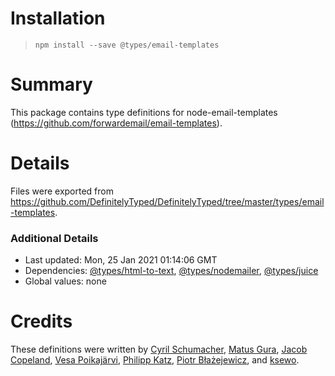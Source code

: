 # Installation
> `npm install --save @types/email-templates`

# Summary
This package contains type definitions for node-email-templates (https://github.com/forwardemail/email-templates).

# Details
Files were exported from https://github.com/DefinitelyTyped/DefinitelyTyped/tree/master/types/email-templates.

### Additional Details
 * Last updated: Mon, 25 Jan 2021 01:14:06 GMT
 * Dependencies: [@types/html-to-text](https://npmjs.com/package/@types/html-to-text), [@types/nodemailer](https://npmjs.com/package/@types/nodemailer), [@types/juice](https://npmjs.com/package/@types/juice)
 * Global values: none

# Credits
These definitions were written by [Cyril Schumacher](https://github.com/cyrilschumacher), [Matus Gura](https://github.com/gurisko), [Jacob Copeland](https://github.com/blankstar85), [Vesa Poikajärvi](https://github.com/vesse), [Philipp Katz](https://github.com/qqilihq), [Piotr Błażejewicz](https://github.com/peterblazejewicz), and [ksewo](https://github.com/ksewo).
